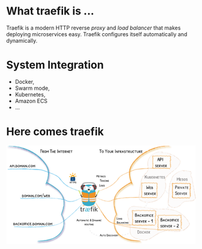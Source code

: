 # What traefik is ...

Traefik is a modern HTTP reverse *proxy* and *load balancer* that makes deploying microservices easy. 
Traefik configures itself automatically and dynamically.

# System Integration
* Docker, 
* Swarm mode, 
* Kubernetes, 
* Amazon ECS
* ... 

# Here comes traefik
<img src="data/img/traefik-architecture.png">